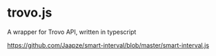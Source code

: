# trovo.js
A wrapper for Trovo API, written in typescript

https://github.com/Jaapze/smart-interval/blob/master/smart-interval.js